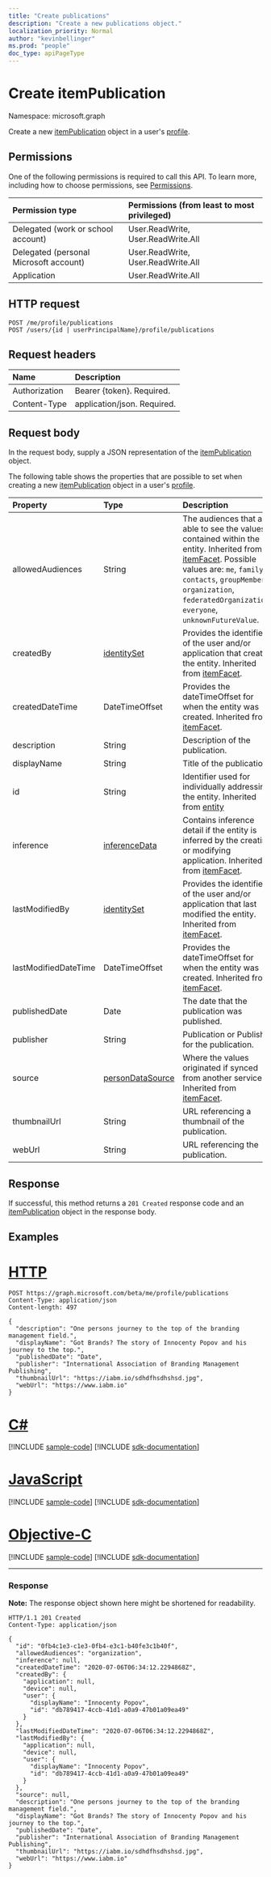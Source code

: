 ```yaml
---
title: "Create publications"
description: "Create a new publications object."
localization_priority: Normal
author: "kevinbellinger"
ms.prod: "people" 
doc_type: apiPageType
---
```


# Create itemPublication
Namespace: microsoft.graph

Create a new [itemPublication](../resources/itempublication.md) object in a user's [profile](../resources/profile.md).

## Permissions

One of the following permissions is required to call this API. To learn more, including how to choose permissions, see [Permissions](/graph/permissions-reference).

| Permission type                        | Permissions (from least to most privileged)                                      |
|:---------------------------------------|:---------------------------------------------------------------------------------|
| Delegated (work or school account)     | User.ReadWrite, User.ReadWrite.All |
| Delegated (personal Microsoft account) | User.ReadWrite, User.ReadWrite.All |
| Application                            | User.ReadWrite.All                            |
## HTTP request

<!-- {
  "blockType": "ignored"
}
-->
``` http
POST /me/profile/publications
POST /users/{id | userPrincipalName}/profile/publications
```

## Request headers
|Name|Description|
|:---|:---|
|Authorization|Bearer {token}. Required.|
|Content-Type|application/json. Required.|

## Request body
In the request body, supply a JSON representation of the [itemPublication](../resources/itempublication.md) object.

The following table shows the properties that are possible to set when creating a new [itemPublication](../resources/itempublication.md) object in a user's [profile](../resources/profile.md).

|Property|Type|Description|
|:---|:---|:---|
|allowedAudiences|String|The audiences that are able to see the values contained within the entity. Inherited from [itemFacet](../resources/itemfacet.md). Possible values are: `me`, `family`, `contacts`, `groupMembers`, `organization`, `federatedOrganizations`, `everyone`, `unknownFutureValue`.|
|createdBy|[identitySet](../resources/identityset.md)|Provides the identifier of the user and/or application that created the entity. Inherited from [itemFacet](../resources/itemfacet.md).|
|createdDateTime|DateTimeOffset|Provides the dateTimeOffset for when the entity was created. Inherited from [itemFacet](../resources/itemfacet.md).|
|description    |String      |Description of the publication.                   |
|displayName    |String      |Title of the publication.                         |
|id|String|Identifier used for individually addressing the entity. Inherited from [entity](../resources/entity.md)|
|inference|[inferenceData](../resources/inferencedata.md)|Contains inference detail if the entity is inferred by the creating or modifying application. Inherited from [itemFacet](../resources/itemfacet.md).|
|lastModifiedBy|[identitySet](../resources/identityset.md)|Provides the identifier of the user and/or application that last modified the entity. Inherited from [itemFacet](../resources/itemfacet.md).|
|lastModifiedDateTime|DateTimeOffset|Provides the dateTimeOffset for when the entity was created. Inherited from [itemFacet](../resources/itemfacet.md).|
|publishedDate  |Date        |The date that the publication was published.      |
|publisher      |String      |Publication or Publisher for the publication.     |
|source|[personDataSource](../resources/persondatasource.md)|Where the values originated if synced from another service. Inherited from [itemFacet](../resources/itemfacet.md).|
|thumbnailUrl   |String      |URL referencing a thumbnail of the publication.   |
|webUrl         |String      |URL referencing the publication.                  |

## Response

If successful, this method returns a `201 Created` response code and an [itemPublication](../resources/itempublication.md) object in the response body.

## Examples

# [HTTP](#tab/http)
<!-- {
  "blockType": "request",
  "name": "create_itemPublication_from_"
}
-->
``` http
POST https://graph.microsoft.com/beta/me/profile/publications
Content-Type: application/json
Content-length: 497

{
  "description": "One persons journey to the top of the branding management field.",
  "displayName": "Got Brands? The story of Innocenty Popov and his journey to the top.",
  "publishedDate": "Date",
  "publisher": "International Association of Branding Management Publishing",
  "thumbnailUrl": "https://iabm.io/sdhdfhsdhshsd.jpg",
  "webUrl": "https://www.iabm.io"
}
```
# [C#](#tab/csharp)
[!INCLUDE [sample-code](../includes/snippets/csharp/create-itempublication-from--csharp-snippets.md)]
[!INCLUDE [sdk-documentation](../includes/snippets/snippets-sdk-documentation-link.md)]

# [JavaScript](#tab/javascript)
[!INCLUDE [sample-code](../includes/snippets/javascript/create-itempublication-from--javascript-snippets.md)]
[!INCLUDE [sdk-documentation](../includes/snippets/snippets-sdk-documentation-link.md)]

# [Objective-C](#tab/objc)
[!INCLUDE [sample-code](../includes/snippets/objc/create-itempublication-from--objc-snippets.md)]
[!INCLUDE [sdk-documentation](../includes/snippets/snippets-sdk-documentation-link.md)]

---

### Response
**Note:** The response object shown here might be shortened for readability.
<!-- {
  "blockType": "response",
  "truncated": true,
  "@odata.type": "microsoft.graph.itemPublication"
}
-->
``` http
HTTP/1.1 201 Created
Content-Type: application/json

{
  "id": "0fb4c1e3-c1e3-0fb4-e3c1-b40fe3c1b40f",
  "allowedAudiences": "organization",
  "inference": null,
  "createdDateTime": "2020-07-06T06:34:12.2294868Z",
  "createdBy": {
    "application": null,
    "device": null,
    "user": {
      "displayName": "Innocenty Popov",
      "id": "db789417-4ccb-41d1-a0a9-47b01a09ea49"
    }
  },
  "lastModifiedDateTime": "2020-07-06T06:34:12.2294868Z",
  "lastModifiedBy": {
    "application": null,
    "device": null,
    "user": {
      "displayName": "Innocenty Popov",
      "id": "db789417-4ccb-41d1-a0a9-47b01a09ea49"
    }
  },
  "source": null,
  "description": "One persons journey to the top of the branding management field.",
  "displayName": "Got Brands? The story of Innocenty Popov and his journey to the top.",
  "publishedDate": "Date",
  "publisher": "International Association of Branding Management Publishing",
  "thumbnailUrl": "https://iabm.io/sdhdfhsdhshsd.jpg",
  "webUrl": "https://www.iabm.io"
}
```


